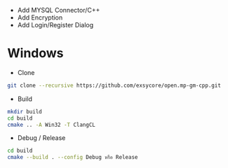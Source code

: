* Add MYSQL Connector/C++
* Add Encryption
* Add Login/Register Dialog
# Windows
* Clone
```bash
git clone --recursive https://github.com/exsycore/open.mp-gm-cpp.git
```
* Build
```bash
mkdir build
cd build
cmake .. -A Win32 -T ClangCL
```
* Debug / Release
```bash
cd build
cmake --build . --config Debug หรือ Release
```
